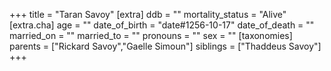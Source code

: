 +++
title = "Taran Savoy"
[extra]
ddb = ""
mortality_status = "Alive"
[extra.cha]
age = ""
date_of_birth = "date#1256-10-17"
date_of_death = ""
married_on = ""
married_to = ""
pronouns = ""
sex = ""
[taxonomies]
parents = ["Rickard Savoy","Gaelle Simoun"]
siblings = ["Thaddeus Savoy"]
+++

